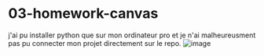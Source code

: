 # 03-homework-canvas

j'ai pu installer python que sur mon ordinateur pro et je n'ai malheureusment pas pu connecter mon projet directement sur le repo.
![image](https://github.com/manelleha/03-homework-canvas/assets/94798202/5c000c52-c80e-4e85-8808-1865c073d383)
